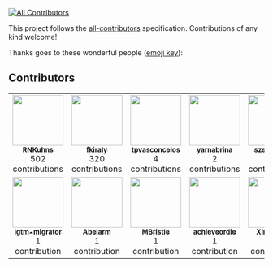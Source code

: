 <!-- ALL-CONTRIBUTORS-BADGE:START - Do not remove or modify this section -->
[![All Contributors](https://img.shields.io/badge/all_contributors-8-orange.svg?style=flat-square)](#contributors)
<!-- ALL-CONTRIBUTORS-BADGE:END -->

This project follows the
[all-contributors](https://github.com/all-contributors/all-contributors) specification.
Contributions of any kind welcome!

Thanks goes to these wonderful people
([emoji key](https://allcontributors.org/docs/en/emoji-key)):

<!-- markdownlint-restore -->
<!-- prettier-ignore-end -->

## Contributors

<!-- ALL-CONTRIBUTORS-LIST:START - Do not remove or modify this section -->
<!-- prettier-ignore-start -->
<table width="100%">
  <tr>
    <td align="center"><a href="https://github.com/RNKuhns"><img src="https://avatars.githubusercontent.com/u/26907244?v=4" width="100px;" alt=""/><br /><sub><b>RNKuhns</b></sub></a><br />502 contributions</td>
    <td align="center"><a href="https://github.com/fkiraly"><img src="https://avatars.githubusercontent.com/u/7985502?v=4" width="100px;" alt=""/><br /><sub><b>fkiraly</b></sub></a><br />320 contributions</td>
    <td align="center"><a href="https://github.com/tpvasconcelos"><img src="https://avatars.githubusercontent.com/u/17701527?v=4" width="100px;" alt=""/><br /><sub><b>tpvasconcelos</b></sub></a><br />4 contributions</td>
    <td align="center"><a href="https://github.com/yarnabrina"><img src="https://avatars.githubusercontent.com/u/39331844?v=4" width="100px;" alt=""/><br /><sub><b>yarnabrina</b></sub></a><br />2 contributions</td>
    <td align="center"><a href="https://github.com/szepeviktor"><img src="https://avatars.githubusercontent.com/u/952007?v=4" width="100px;" alt=""/><br /><sub><b>szepeviktor</b></sub></a><br />2 contributions</td>
  </tr>
  <tr>
    <td align="center"><a href="https://github.com/lgtm-migrator"><img src="https://avatars.githubusercontent.com/u/116650770?v=4" width="100px;" alt=""/><br /><sub><b>lgtm-migrator</b></sub></a><br />1 contribution</td>
    <td align="center"><a href="https://github.com/Abelarm"><img src="https://avatars.githubusercontent.com/u/6976921?v=4" width="100px;" alt=""/><br /><sub><b>Abelarm</b></sub></a><br />1 contribution</td>
    <td align="center"><a href="https://github.com/MBristle"><img src="https://avatars.githubusercontent.com/u/12894818?v=4" width="100px;" alt=""/><br /><sub><b>MBristle</b></sub></a><br />1 contribution</td>
    <td align="center"><a href="https://github.com/achieveordie"><img src="https://avatars.githubusercontent.com/u/54197164?v=4" width="100px;" alt=""/><br /><sub><b>achieveordie</b></sub></a><br />1 contribution</td>
    <td align="center"><a href="https://github.com/XinyuWuu"><img src="https://avatars.githubusercontent.com/u/57612792?v=4" width="100px;" alt=""/><br /><sub><b>XinyuWuu</b></sub></a><br />1 contribution</td>
  </tr>
</table>
<!-- ALL-CONTRIBUTORS-LIST:END -->

<!-- markdownlint-restore -->
<!-- prettier-ignore-end -->

